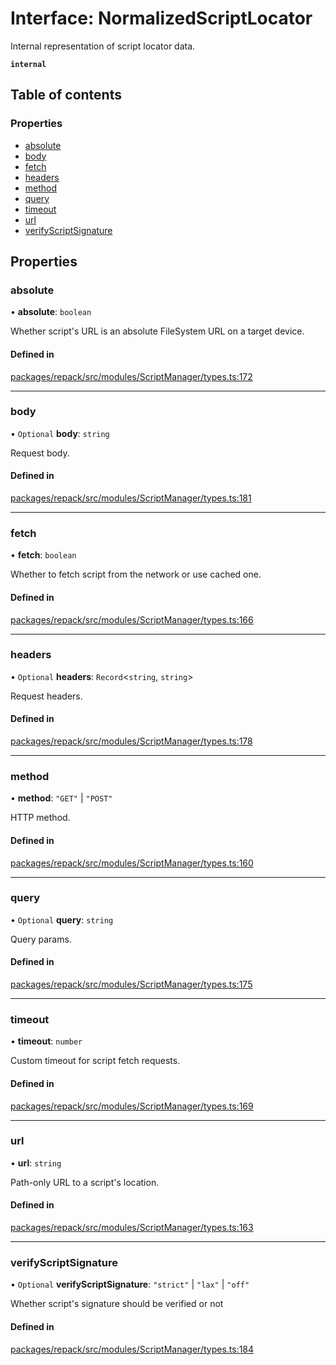 # Interface: NormalizedScriptLocator

Internal representation of script locator data.

**`internal`**

## Table of contents

### Properties

- [absolute](NormalizedScriptLocator.md#absolute)
- [body](NormalizedScriptLocator.md#body)
- [fetch](NormalizedScriptLocator.md#fetch)
- [headers](NormalizedScriptLocator.md#headers)
- [method](NormalizedScriptLocator.md#method)
- [query](NormalizedScriptLocator.md#query)
- [timeout](NormalizedScriptLocator.md#timeout)
- [url](NormalizedScriptLocator.md#url)
- [verifyScriptSignature](NormalizedScriptLocator.md#verifyscriptsignature)

## Properties

### absolute

• **absolute**: `boolean`

Whether script's URL is an absolute FileSystem URL on a target device.

#### Defined in

[packages/repack/src/modules/ScriptManager/types.ts:172](https://github.com/callstack/repack/blob/1d9a1bb/packages/repack/src/modules/ScriptManager/types.ts#L172)

___

### body

• `Optional` **body**: `string`

Request body.

#### Defined in

[packages/repack/src/modules/ScriptManager/types.ts:181](https://github.com/callstack/repack/blob/1d9a1bb/packages/repack/src/modules/ScriptManager/types.ts#L181)

___

### fetch

• **fetch**: `boolean`

Whether to fetch script from the network or use cached one.

#### Defined in

[packages/repack/src/modules/ScriptManager/types.ts:166](https://github.com/callstack/repack/blob/1d9a1bb/packages/repack/src/modules/ScriptManager/types.ts#L166)

___

### headers

• `Optional` **headers**: `Record`<`string`, `string`\>

Request headers.

#### Defined in

[packages/repack/src/modules/ScriptManager/types.ts:178](https://github.com/callstack/repack/blob/1d9a1bb/packages/repack/src/modules/ScriptManager/types.ts#L178)

___

### method

• **method**: ``"GET"`` \| ``"POST"``

HTTP method.

#### Defined in

[packages/repack/src/modules/ScriptManager/types.ts:160](https://github.com/callstack/repack/blob/1d9a1bb/packages/repack/src/modules/ScriptManager/types.ts#L160)

___

### query

• `Optional` **query**: `string`

Query params.

#### Defined in

[packages/repack/src/modules/ScriptManager/types.ts:175](https://github.com/callstack/repack/blob/1d9a1bb/packages/repack/src/modules/ScriptManager/types.ts#L175)

___

### timeout

• **timeout**: `number`

Custom timeout for script fetch requests.

#### Defined in

[packages/repack/src/modules/ScriptManager/types.ts:169](https://github.com/callstack/repack/blob/1d9a1bb/packages/repack/src/modules/ScriptManager/types.ts#L169)

___

### url

• **url**: `string`

Path-only URL to a script's location.

#### Defined in

[packages/repack/src/modules/ScriptManager/types.ts:163](https://github.com/callstack/repack/blob/1d9a1bb/packages/repack/src/modules/ScriptManager/types.ts#L163)

___

### verifyScriptSignature

• `Optional` **verifyScriptSignature**: ``"strict"`` \| ``"lax"`` \| ``"off"``

Whether script's signature should be verified or not

#### Defined in

[packages/repack/src/modules/ScriptManager/types.ts:184](https://github.com/callstack/repack/blob/1d9a1bb/packages/repack/src/modules/ScriptManager/types.ts#L184)
